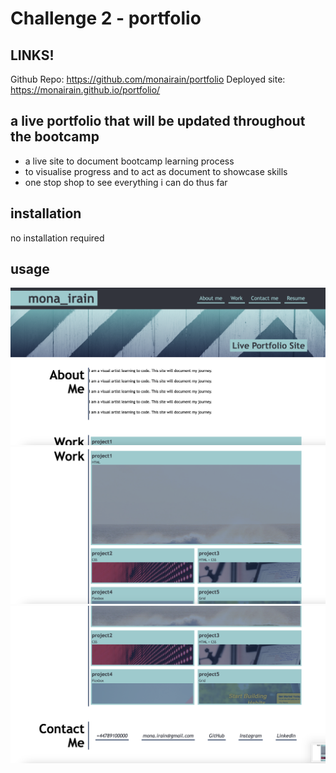 # Challenge 2 - portfolio

## LINKS!

Github Repo: https://github.com/monairain/portfolio
Deployed site: https://monairain.github.io/portfolio/ 

## a live portfolio that will be updated throughout the bootcamp

- a live site to document bootcamp learning process
- to visualise progress and to act as document to showcase skills 
- one stop shop to see everything i can do thus far

## installation

no installation required

## usage

![alt text](./images/Screenshot1.png)
![alt text](./images/Screenshot2.png)
![alt text](./images/Screenshot3.png)


